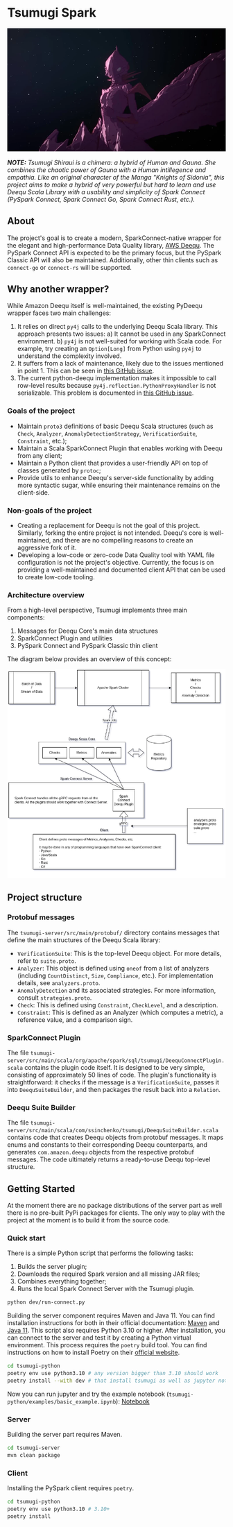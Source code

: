 # Tsumugi Spark

![](static/tsumugi-spark-logo.png)

**_NOTE:_** _Tsumugi Shiraui is a chimera: a hybrid of Human and Gauna. She combines the chaotic power of Gauna with a Human intillegence and empathia. Like an original character of the Manga "Knights of Sidonia", this project aims to make a hybrid of very powerful but hard to learn and use Deequ Scala Library with a usability and simplicity of Spark Connect (PySpark Connect, Spark Connect Go, Spark Connect Rust, etc.)._

## About

The project's goal is to create a modern, SparkConnect-native wrapper for the elegant and high-performance Data Quality library, [AWS Deequ](https://github.com/awslabs/deequ). The PySpark Connect API is expected to be the primary focus, but the PySpark Classic API will also be maintained. Additionally, other thin clients such as `connect-go` or `connect-rs` will be supported.

## Why another wrapper?

While Amazon Deequ itself is well-maintained, the existing PyDeequ wrapper faces two main challenges:

1. It relies on direct `py4j` calls to the underlying Deequ Scala library. This approach presents two issues:
   a) It cannot be used in any SparkConnect environment.
   b) `py4j` is not well-suited for working with Scala code. For example, try creating an `Option[Long]` from Python using `py4j` to understand the complexity involved.
2. It suffers from a lack of maintenance, likely due to the issues mentioned in point 1. This can be seen in [this GitHub issue](https://github.com/awslabs/python-deequ/issues/192).
3. The current python-deequ implementation makes it impossible to call row-level results because `py4j.reflection.PythonProxyHandler` is not serializable. This problem is documented in [this GitHub issue](https://github.com/awslabs/python-deequ/issues/234).

### Goals of the project

- Maintain `proto3` definitions of basic Deequ Scala structures (such as `Check`, `Analyzer`, `AnomalyDetectionStrategy`, `VerificationSuite`, `Constraint`, etc.);
- Maintain a Scala SparkConnect Plugin that enables working with Deequ from any client;
- Maintain a Python client that provides a user-friendly API on top of classes generated by `protoc`;
- Provide utils to enhance Deequ's server-side functionality by adding more syntactic sugar, while ensuring their maintenance remains on the client-side.

### Non-goals of the project

- Creating a replacement for Deequ is not the goal of this project. Similarly, forking the entire project is not intended. Deequ's core is well-maintained, and there are no compelling reasons to create an aggressive fork of it.
- Developing a low-code or zero-code Data Quality tool with YAML file configuration is not the project's objective. Currently, the focus is on providing a well-maintained and documented client API that can be used to create low-code tooling.

### Architecture overview

From a high-level perspective, Tsumugi implements three main components:

1. Messages for Deequ Core's main data structures
2. SparkConnect Plugin and utilities
3. PySpark Connect and PySpark Classic thin client

The diagram below provides an overview of this concept:

![](static/diagram.png)

## Project structure

### Protobuf messages

The `tsumugi-server/src/main/protobuf/` directory contains messages that define the main structures of the Deequ Scala library:

- `VerificationSuite`: This is the top-level Deequ object. For more details, refer to `suite.proto`.
- `Analyzer`: This object is defined using `oneof` from a list of analyzers (including `CountDistinct`, `Size`, `Compliance`, etc.). For implementation details, see `analyzers.proto`.
- `AnomalyDetection` and its associated strategies. For more information, consult `strategies.proto`.
- `Check`: This is defined using `Constraint`, `CheckLevel`, and a description.
- `Constraint`: This is defined as an Analyzer (which computes a metric), a reference value, and a comparison sign.

### SparkConnect Plugin

The file `tsumugi-server/src/main/scala/org/apache/spark/sql/tsumugi/DeequConnectPlugin.scala` contains the plugin code itself. It is designed to be very simple, consisting of approximately 50 lines of code. The plugin's functionality is straightforward: it checks if the message is a `VerificationSuite`, passes it into `DeequSuiteBuilder`, and then packages the result back into a `Relation`.

### Deequ Suite Builder

The file `tsumugi-server/src/main/scala/com/ssinchenko/tsumugi/DeequSuiteBuilder.scala` contains code that creates Deequ objects from protobuf messages. It maps enums and constants to their corresponding Deequ counterparts, and generates `com.amazon.deequ` objects from the respective protobuf messages. The code ultimately returns a ready-to-use Deequ top-level structure.


## Getting Started

At the moment there are no package distributions of the server part as well there is no pre-built PyPi packages for clients. The only way to play with the project at the moment is to build it from the source code.

### Quick start

There is a simple Python script that performs the following tasks:

1. Builds the server plugin;
2. Downloads the required Spark version and all missing JAR files;
3. Combines everything together;
4. Runs the local Spark Connect Server with the Tsumugi plugin.

```sh
python dev/run-connect.py
```

Building the server component requires Maven and Java 11. You can find installation instructions for both in their official documentation: [Maven](https://maven.apache.org/install.html) and [Java 11](https://openjdk.org/install/). This script also requires Python 3.10 or higher. After installation, you can connect to the server and test it by creating a Python virtual environment. This process requires the `poetry` build tool. You can find instructions on how to install Poetry on their [official website](https://python-poetry.org/docs/#installation).

```sh
cd tsumugi-python
poetry env use python3.10 # any version bigger than 3.10 should work
poetry install --with dev # that install tsumugi as well as jupyter notebooks and pyspark[connect]
```

Now you can run jupyter and try the example notebook (`tsumugi-python/examples/basic_example.ipynb`): [Notebook](https://github.com/SemyonSinchenko/tsumugi-spark/blob/main/tsumugi-python/examples/basic_example.ipynb)

### Server

Building the server part requires Maven.

```sh
cd tsumugi-server
mvn clean package
```

### Client

Installing the PySpark client requires `poetry`.

```sh
cd tsumugi-python
poetry env use python3.10 # 3.10+
poetry install
```


